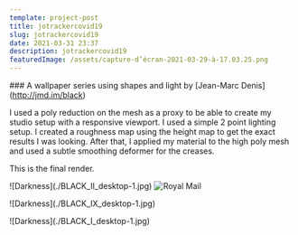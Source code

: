 ```yaml
---
template: project-post
title: jotrackercovid19
slug: jotrackercovid19
date: 2021-03-31 23:37
description: jotrackercovid19
featuredImage: /assets/capture-d’écran-2021-03-29-à-17.03.25.png
---
```

\### A wallpaper series using shapes and light by \[Jean-Marc Denis](http://jmd.im/black)



I used a poly reduction on the mesh as a proxy to be able to create my studio setup with a responsive viewport. I used a simple 2 point lighting setup. I created a roughness map using the height map to get the exact results I was looking. After that, I applied my material to the high poly mesh and used a subtle smoothing deformer for the creases.



This is the final render.



<div class="kg-card kg-image-card kg-width-full">



!\[Darkness](./BLACK_II_desktop-1.jpg)
![Royal Mail](/assets/royal-mail-unsplash.jpg)




</div>



<div class="kg-card kg-image-card kg-width-full">



!\[Darkness](./BLACK_IX_desktop-1.jpg)



</div>



<div class="kg-card kg-image-card kg-width-full">



!\[Darkness](./BLACK_I_desktop-1.jpg)



</div>
